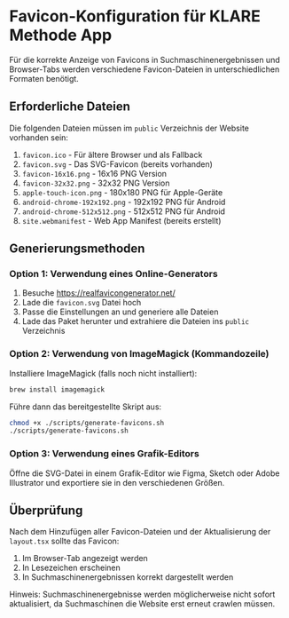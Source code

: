 # Favicon-Konfiguration für KLARE Methode App

Für die korrekte Anzeige von Favicons in Suchmaschinenergebnissen und Browser-Tabs werden verschiedene 
Favicon-Dateien in unterschiedlichen Formaten benötigt.

## Erforderliche Dateien

Die folgenden Dateien müssen im `public` Verzeichnis der Website vorhanden sein:

1. `favicon.ico` - Für ältere Browser und als Fallback
2. `favicon.svg` - Das SVG-Favicon (bereits vorhanden)
3. `favicon-16x16.png` - 16x16 PNG Version
4. `favicon-32x32.png` - 32x32 PNG Version
5. `apple-touch-icon.png` - 180x180 PNG für Apple-Geräte
6. `android-chrome-192x192.png` - 192x192 PNG für Android
7. `android-chrome-512x512.png` - 512x512 PNG für Android
8. `site.webmanifest` - Web App Manifest (bereits erstellt)

## Generierungsmethoden

### Option 1: Verwendung eines Online-Generators

1. Besuche https://realfavicongenerator.net/
2. Lade die `favicon.svg` Datei hoch
3. Passe die Einstellungen an und generiere alle Dateien
4. Lade das Paket herunter und extrahiere die Dateien ins `public` Verzeichnis

### Option 2: Verwendung von ImageMagick (Kommandozeile)

Installiere ImageMagick (falls noch nicht installiert):
```bash
brew install imagemagick
```

Führe dann das bereitgestellte Skript aus:
```bash
chmod +x ./scripts/generate-favicons.sh
./scripts/generate-favicons.sh
```

### Option 3: Verwendung eines Grafik-Editors

Öffne die SVG-Datei in einem Grafik-Editor wie Figma, Sketch oder Adobe Illustrator und exportiere
sie in den verschiedenen Größen.

## Überprüfung

Nach dem Hinzufügen aller Favicon-Dateien und der Aktualisierung der `layout.tsx` sollte das Favicon:
1. Im Browser-Tab angezeigt werden
2. In Lesezeichen erscheinen
3. In Suchmaschinenergebnissen korrekt dargestellt werden

Hinweis: Suchmaschinenergebnisse werden möglicherweise nicht sofort aktualisiert,
da Suchmaschinen die Website erst erneut crawlen müssen.
